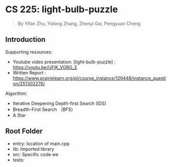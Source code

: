 # CS 225: light-bulb-puzzle
> By Yifan Zhu, Yidong Zhang, Zhenyi Gai, Pengyuan Cheng

## Introduction

Supporting resources:
  * Youtube video presentation: [light-bulb-puzzle] : https://youtu.be/UFjK_VGRG_E
  * Written Report : https://www.prairielearn.org/pl/course_instance/129448/instance_question/251302276/

Algorithm:
  * Iterative Deepening Depth-first Search (IDS)
  * Breadth-First Search （BFS）
  * A Star

## Root Folder
  * entry: location of main.cpp
  * lib: Imported library
  * src: Specific code we 
  * tests:


